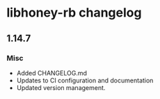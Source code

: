 # libhoney-rb changelog

## 1.14.7

### Misc

-   Added CHANGELOG.md
-   Updates to CI configuration and documentation
-   Updated version management.
